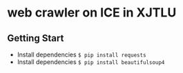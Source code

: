# web crawler on ICE in XJTLU
## Getting Start
* Install dependencies `$ pip install requests`
* Install dependencies `$ pip install beautifulsoup4`
